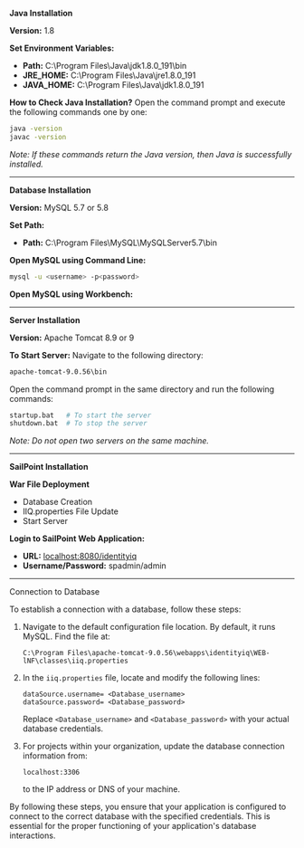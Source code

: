 **Java Installation**

**Version:** 1.8

**Set Environment Variables:**
- **Path:** C:\Program Files\Java\jdk1.8.0_191\bin
- **JRE_HOME:** C:\Program Files\Java\jre1.8.0_191
- **JAVA_HOME:** C:\Program Files\Java\jdk1.8.0_191

**How to Check Java Installation?**
Open the command prompt and execute the following commands one by one:
```bash
java -version
javac -version
```
*Note: If these commands return the Java version, then Java is successfully installed.*

---

**Database Installation**

**Version:** MySQL 5.7 or 5.8

**Set Path:**
- **Path:** C:\Program Files\MySQL\MySQLServer5.7\bin

**Open MySQL using Command Line:**
```bash
mysql -u <username> -p<password>
```

**Open MySQL using Workbench:**

---

**Server Installation**

**Version:** Apache Tomcat 8.9 or 9

**To Start Server:**
Navigate to the following directory:
```bash
apache-tomcat-9.0.56\bin
```
Open the command prompt in the same directory and run the following commands:
```bash
startup.bat   # To start the server
shutdown.bat  # To stop the server
```
*Note: Do not open two servers on the same machine.*

---

**SailPoint Installation**

**War File Deployment**
- Database Creation
- IIQ.properties File Update
- Start Server

**Login to SailPoint Web Application:**
- **URL:** [localhost:8080/identityiq](http://localhost:8080/identityiq)
- **Username/Password:** spadmin/admin

---

Connection to Database

To establish a connection with a database, follow these steps:

1. Navigate to the default configuration file location. By default, it runs MySQL. Find the file at:

   ```
   C:\Program Files\apache-tomcat-9.0.56\webapps\identityiq\WEB-lNF\classes\iiq.properties
   ```

2. In the `iiq.properties` file, locate and modify the following lines:

   ```properties
   dataSource.username= <Database_username>
   dataSource.password= <Database_password>
   ```

   Replace `<Database_username>` and `<Database_password>` with your actual database credentials.

3. For projects within your organization, update the database connection information from:

   ```plaintext
   localhost:3306
   ```

   to the IP address or DNS of your machine.

By following these steps, you ensure that your application is configured to connect to the correct database with the specified credentials. This is essential for the proper functioning of your application's database interactions.
